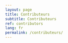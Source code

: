 ```yaml
---
layout: page
title: Contributeurs
subtitle: Contributeurs
ref: contributors
lang: fr
permalink: /contributeurs/
---
```

